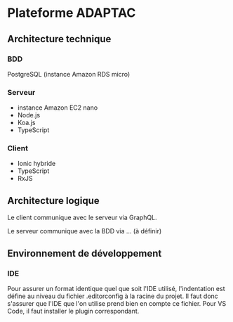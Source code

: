 # Plateforme ADAPTAC

## Architecture technique

### BDD
PostgreSQL (instance Amazon RDS micro)

### Serveur
- instance Amazon EC2 nano
- Node.js
- Koa.js
- TypeScript

### Client
- Ionic hybride
- TypeScript
- RxJS


## Architecture logique

Le client communique avec le serveur via GraphQL.

Le serveur communique avec la BDD via ... (à définir)

## Environnement de développement

### IDE
Pour assurer un format identique quel que soit l'IDE utilisé, l'indentation est défine au niveau du fichier .editorconfig à la racine du projet. Il faut donc s'assurer que l'IDE que l'on utilise prend bien en compte ce fichier. Pour VS Code, il faut installer le plugin correspondant.
